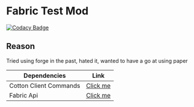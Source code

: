 # Fabric Test Mod

[![Codacy Badge](https://api.codacy.com/project/badge/Grade/1bacda292a4b44b1b733b75907f42733)](https://app.codacy.com/manual/Jpuf0/Fabric-mod?utm_source=github.com&utm_medium=referral&utm_content=Jpuf0/Fabric-mod&utm_campaign=Badge_Grade_Dashboard)

## Reason
Tried using forge in the past, hated it, wanted to have a go at using paper

| Dependencies | Link |
| ------ | ------ |
| Cotton Client Commands | [Click me](https://github.com/CottonMC/ClientCommands) |
| Fabric Api | [Click me](https://www.curseforge.com/minecraft/mc-mods/fabric-api)  |
